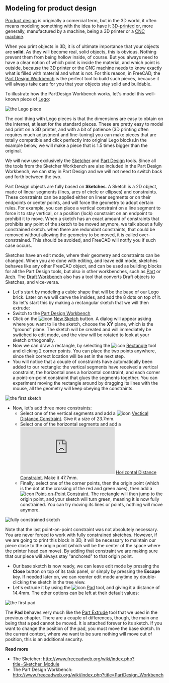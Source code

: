 ## Modeling for product design

[Product design](https://en.wikipedia.org/wiki/Product_design) is originally a comercial term, but in the 3D world, it often means modeling something with the idea to have it [3D-printed](https://en.wikipedia.org/wiki/3D_printing) or, more generally, manufactured by a machine, being a 3D printer or a [CNC machine](https://en.wikipedia.org/wiki/Numerical_control).

When you print objects in 3D, it is of ultimate importance that your objects are **solid**. As they will become real, solid objects, this is obvious. Nothing prevent them from being hollow inside, of course. But you always need to have a clear notion of which point is inside the material, and which point is outside, because the 3D printer or the CNC machine needs to know exactly what is filled with material and what is not. For this reason, in FreeCAD, the [Part Design Workbench](http://www.freecadweb.org/wiki/index.php?title=PartDesign_Workbench) is the perfect tool to build such pieces, because it will always take care for you that your objects stay solid and buildable.

To illustrate how the PartDesign Workbench works, let's model this well-known piece of [Lego](https://en.wikipedia.org/wiki/Lego):

![the Lego piece](http://www.freecadweb.org/wiki/images/c/c5/Exercise_lego_01.jpg)

The cool thing with Lego pieces is that the dimensions are easy to obtain on the internet, at least for the standard pieces. These are pretty easy to model and print on a 3D printer, and with a bit of patience (3D printing often requires much adjustment and fine-tuning) you can make pieces that are totally compatible and click perfectly into original Lego blocks.In the example below, we will make a piece that is 1.5 times bigger than the original.

We will now use exclusively the [Sketcher](http://www.freecadweb.org/wiki/index.php?title=Sketcher_Module) and [Part Design](http://www.freecadweb.org/wiki/index.php?title=PartDesign_Workbench) tools. Since all the tools from the Sketcher Workbench are also included in the Part Design Workbench, we can stay in Part Design and we will not need to switch back and forth between the two.

Part Design objects are fully based on **Sketches**. A Sketch is a 2D object, made of linear segments (lines, arcs of circle or ellipses) and constraints. These constraints can be applied either on linear segments or on their endpoints or center points, and will force the geometry to adopt certain rules. For example, you can place a vertical constraint on a line segment to force it to stay vertical, or a position (lock) constraint on an endpoint to prohibit it to move. When a sketch has an exact amount of constraints that prohibits any point of the sketch to be moved anymore, we talk about a fully constrained sketch. when there are redundant constraints, that could be removed without allowing the geometry to be moved, it is called over-constrained. This should be avoided, and FreeCAD will notify you if such case occurs.

Sketches have an edit mode, where their geometry and constraints can be changed. When you are done with editing, and leave edit mode, sketches behaves like any other FreeCAD object, and can be used as building blocks for all the Part Design tools, but also in other workbenches, such as [Part](http://www.freecadweb.org/wiki/index.php?title=Part_Module) or [Arch](http://www.freecadweb.org/wiki/index.php?title=Arch_Module). The [Draft Workbench](http://www.freecadweb.org/wiki/index.php?title=Draft_Module) also has a tool that converts Draft objects to Sketches, and vice-versa.

* Let's start by modeling a cubic shape that will be the base of our Lego brick. Later on we will carve the insides, and add the 8 dots on top of it. So let's start this by making a rectangular sketch that we will then extrude:
* Switch to the [Part Design Workbench](http://www.freecadweb.org/wiki/index.php?title=PartDesign_Workbench)
* Click on the ![icon](http://www.freecadweb.org/wiki/images/thumb/4/46/Sketcher_NewSketch.png/16px-Sketcher_NewSketch.png) [New Sketch](http://www.freecadweb.org/wiki/index.php?title=Sketcher_NewSketch) button. A dialog will appear asking where you want to lie the sketch, choose the **XY** plane, which is the "ground" plane. The sketch will be created and will immediately be switched to edit mode, and the view will be rotated to look at your sketch orthogonally.
* Now we can draw a rectangle, by selecting the ![icon](http://www.freecadweb.org/wiki/images/thumb/a/ad/Sketcher_CreateRectangle.png/16px-Sketcher_CreateRectangle.png) [Rectangle](http://www.freecadweb.org/wiki/index.php?title=Sketcher_Rectangle) tool and clicking 2 corner points. You can place the two points anywhere, since their correct location will be set in the next step.
* You will notice that a couple of constraints have automatically been added to our rectangle: the vertical segments have received a vertical constraint, the horizontal ones a horizontal constraint, and each corner a point-on-point constraint that glues the segments together. You can experiment moving the rectangle around by dragging its lines with the mouse, all the geometry will keep obeying the constraints.

![the first sketch](http://www.freecadweb.org/wiki/images/a/aa/Exercise_lego_02.jpg)

* Now, let's add three more constraints:
   * Select one of the vertical segments and add a ![icon](http://www.freecadweb.org/wiki/images/thumb/b/ba/Constraint_VerticalDistance.png/16px-Constraint_VerticalDistance.png) [Vectical Distance Constraint](http://www.freecadweb.org/wiki/index.php?title=Constraint_VerticalDistance). Give it a size of 23.7mm.
   * Select one of the horizontal segments and add a ![icon](http://www.freecadweb.org/wiki/index.php?title=File:Constraint_HorizontalDistance.png) [Horizontal Distance Constraint](http://www.freecadweb.org/wiki/index.php?title=Constraint_HorizontalDistance). Make it 47.7mm.
   * Finally, select one of the corner points, then the origin point (which is the dot at the crossing of the red and green axes), then add a ![icon](http://www.freecadweb.org/wiki/images/thumb/e/e3/Constraint_PointOnPoint.png/16px-Constraint_PointOnPoint.png) [Point-on-Point Constraint](http://www.freecadweb.org/wiki/index.php?title=Constraint_PointOnPoint). The rectangle will then jump to the origin point, and your sketch will turn green, meaning it is now fully constrained. You can try moving its lines or points, nothing will move anymore.

![fully constrained sketch](http://www.freecadweb.org/wiki/images/6/64/Exercise_lego_03.jpg)

Note that the last point-on-point constraint was not absolutely necessary. You are never forced to work with fully constrained sketches. However, if we are going to print this block in 3D, it will be necessary to maintain our piece close to the origin point (which will be the center of the space where the printer head can move). By adding that constraint we are making sure that our piece will always stay "anchored" to that origin point.

* Our base sketch is now ready, we can leave edit mode by pressing the **Close** button on top of its task panel, or simply by pressing the **Escape** key. If needed later on, we can reenter edit mode anytime by double-clicking the sketch in the tree view.
* Let's extrude it by using the ![icon](http://www.freecadweb.org/wiki/images/thumb/7/7e/PartDesign_Pad.png/16px-PartDesign_Pad.png) [Pad](http://www.freecadweb.org/wiki/index.php?title=PartDesign_Pad) tool, and giving it a distance of 14.4mm. The other options can be left at their default values:

![the first pad](http://www.freecadweb.org/wiki/images/8/82/Exercise_lego_04.jpg)

The **Pad** behaves very much like the [Part Extrude](http://www.freecadweb.org/wiki/index.php?title=Part_Extrude) tool that we used in the previous chapter. There are a couple of differences, though, the main one being that a pad cannot be moved. It is attached forever to its sketch. If you want to change the position of the pad, you must move the base sketch. In the current context, where we want to be sure nothing will move out of position, this is an additional security.

**Read more**

* The Sketcher: http://www.freecadweb.org/wiki/index.php?title=Sketcher_Module
* The Part Design Workbench: http://www.freecadweb.org/wiki/index.php?title=PartDesign_Workbench
